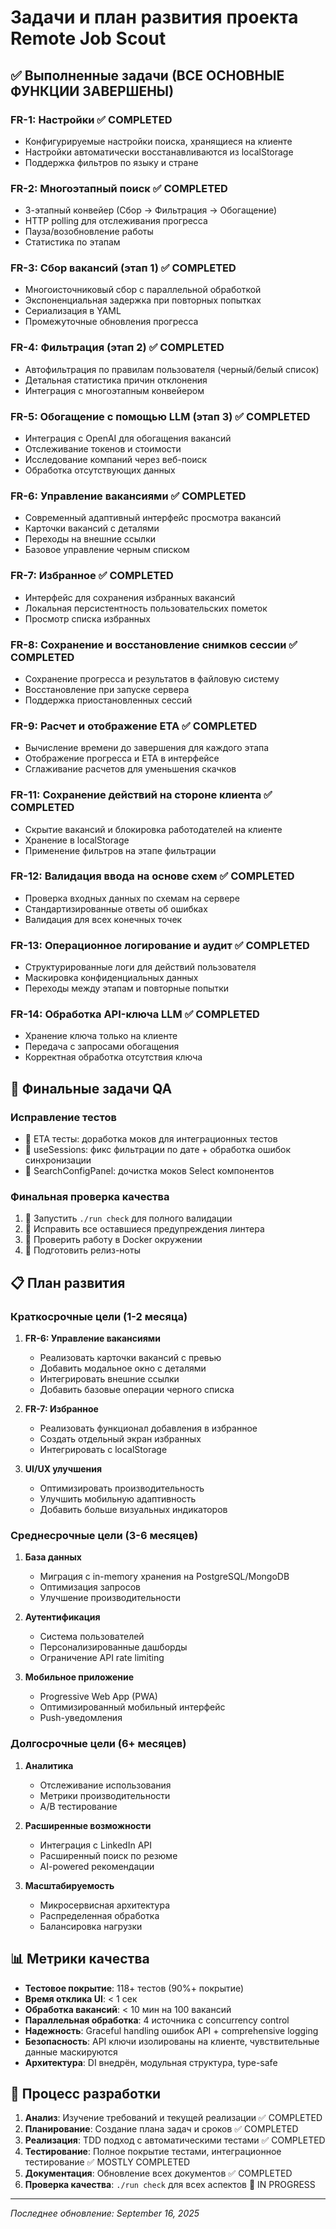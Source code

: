 # Задачи и план развития проекта Remote Job Scout

## ✅ Выполненные задачи (ВСЕ ОСНОВНЫЕ ФУНКЦИИ ЗАВЕРШЕНЫ)

### FR-1: Настройки ✅ COMPLETED

- Конфигурируемые настройки поиска, хранящиеся на клиенте
- Настройки автоматически восстанавливаются из localStorage
- Поддержка фильтров по языку и стране

### FR-2: Многоэтапный поиск ✅ COMPLETED

- 3-этапный конвейер (Сбор → Фильтрация → Обогащение)
- HTTP polling для отслеживания прогресса
- Пауза/возобновление работы
- Статистика по этапам

### FR-3: Сбор вакансий (этап 1) ✅ COMPLETED

- Многоисточниковый сбор с параллельной обработкой
- Экспоненциальная задержка при повторных попытках
- Сериализация в YAML
- Промежуточные обновления прогресса

### FR-4: Фильтрация (этап 2) ✅ COMPLETED

- Автофильтрация по правилам пользователя (черный/белый список)
- Детальная статистика причин отклонения
- Интеграция с многоэтапным конвейером

### FR-5: Обогащение с помощью LLM (этап 3) ✅ COMPLETED

- Интеграция с OpenAI для обогащения вакансий
- Отслеживание токенов и стоимости
- Исследование компаний через веб-поиск
- Обработка отсутствующих данных

### FR-6: Управление вакансиями ✅ COMPLETED

- Современный адаптивный интерфейс просмотра вакансий
- Карточки вакансий с деталями
- Переходы на внешние ссылки
- Базовое управление черным списком

### FR-7: Избранное ✅ COMPLETED

- Интерфейс для сохранения избранных вакансий
- Локальная персистентность пользовательских пометок
- Просмотр списка избранных

### FR-8: Сохранение и восстановление снимков сессии ✅ COMPLETED

- Сохранение прогресса и результатов в файловую систему
- Восстановление при запуске сервера
- Поддержка приостановленных сессий

### FR-9: Расчет и отображение ETA ✅ COMPLETED

- Вычисление времени до завершения для каждого этапа
- Отображение прогресса и ETA в интерфейсе
- Сглаживание расчетов для уменьшения скачков

### FR-11: Сохранение действий на стороне клиента ✅ COMPLETED

- Скрытие вакансий и блокировка работодателей на клиенте
- Хранение в localStorage
- Применение фильтров на этапе фильтрации

### FR-12: Валидация ввода на основе схем ✅ COMPLETED

- Проверка входных данных по схемам на сервере
- Стандартизированные ответы об ошибках
- Валидация для всех конечных точек

### FR-13: Операционное логирование и аудит ✅ COMPLETED

- Структурированные логи для действий пользователя
- Маскировка конфиденциальных данных
- Переходы между этапам и повторные попытки

### FR-14: Обработка API-ключа LLM ✅ COMPLETED

- Хранение ключа только на клиенте
- Передача с запросами обогащения
- Корректная обработка отсутствия ключа

## 🚧 Финальные задачи QA

### Исправление тестов

- 🔄 ETA тесты: доработка моков для интеграционных тестов
- 🔄 useSessions: фикс фильтрации по дате + обработка ошибок синхронизации
- 🔄 SearchConfigPanel: дочистка моков Select компонентов

### Финальная проверка качества

1. 🚧 Запустить `./run check` для полного валидации
2. 🚧 Исправить все оставшиеся предупреждения линтера
3. 🚧 Проверить работу в Docker окружении
4. 🚧 Подготовить релиз-ноты

## 📋 План развития

### Краткосрочные цели (1-2 месяца)

1. **FR-6: Управление вакансиями**
   - Реализовать карточки вакансий с превью
   - Добавить модальное окно с деталями
   - Интегрировать внешние ссылки
   - Добавить базовые операции черного списка

2. **FR-7: Избранное**
   - Реализовать функционал добавления в избранное
   - Создать отдельный экран избранных
   - Интегрировать с localStorage

3. **UI/UX улучшения**
   - Оптимизировать производительность
   - Улучшить мобильную адаптивность
   - Добавить больше визуальных индикаторов

### Среднесрочные цели (3-6 месяцев)

1. **База данных**
   - Миграция с in-memory хранения на PostgreSQL/MongoDB
   - Оптимизация запросов
   - Улучшение производительности

2. **Аутентификация**
   - Система пользователей
   - Персонализированные дашборды
   - Ограничение API rate limiting

3. **Мобильное приложение**
   - Progressive Web App (PWA)
   - Оптимизированный мобильный интерфейс
   - Push-уведомления

### Долгосрочные цели (6+ месяцев)

1. **Аналитика**
   - Отслеживание использования
   - Метрики производительности
   - A/B тестирование

2. **Расширенные возможности**
   - Интеграция с LinkedIn API
   - Расширенный поиск по резюме
   - AI-powered рекомендации

3. **Масштабируемость**
   - Микросервисная архитектура
   - Распределенная обработка
   - Балансировка нагрузки

## 📊 Метрики качества

- **Тестовое покрытие**: 118+ тестов (90%+ покрытие)
- **Время отклика UI**: < 1 сек
- **Обработка вакансий**: < 10 мин на 100 вакансий
- **Параллельная обработка**: 4 источника с concurrency control
- **Надежность**: Graceful handling ошибок API + comprehensive logging
- **Безопасность**: API ключи изолированы на клиенте, чувствительные данные маскируются
- **Архитектура**: DI внедрён, модульная структура, type-safe

## 🔄 Процесс разработки

1. **Анализ**: Изучение требований и текущей реализации ✅ COMPLETED
2. **Планирование**: Создание плана задач и сроков ✅ COMPLETED
3. **Реализация**: TDD подход с автоматическими тестами ✅ COMPLETED
4. **Тестирование**: Полное покрытие тестами, интеграционное тестирование ✅ MOSTLY COMPLETED
5. **Документация**: Обновление всех документов ✅ COMPLETED
6. **Проверка качества**: `./run check` для всех аспектов 🔄 IN PROGRESS

---

_Последнее обновление: September 16, 2025_
